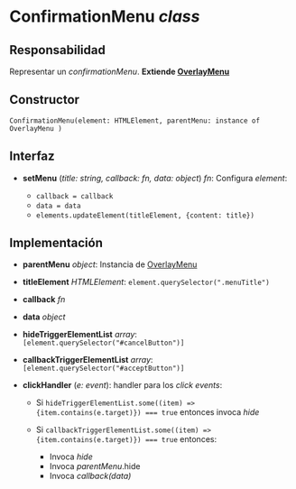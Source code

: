 # ConfirmationMenu _class_

## Responsabilidad

Representar un _confirmationMenu_. **Extiende [OverlayMenu](./OverlayMenu.md)**

## Constructor

```
ConfirmationMenu(element: HTMLElement, parentMenu: instance of OverlayMenu )
```

## Interfaz

-   **setMenu** (_title: string, callback: fn, data: object_) _fn_: Configura _element_:

    -   `callback = callback`
    -   `data = data`
    -   `elements.updateElement(titleElement, {content: title})`

## Implementación

-   **parentMenu** _object_: Instancia de [OverlayMenu](./OverlayMenu.md)

-   **titleElement** _HTMLElement_: `element.querySelector(".menuTitle")`

-   **callback** _fn_

-   **data** _object_

-   **hideTriggerElementList** _array_: `[element.querySelector("#cancelButton")]`

-   **callbackTriggerElementList** _array_: `[element.querySelector("#acceptButton")]`

-   **clickHandler** (_e: event_): handler para los _click events_:

    -   Si `hideTriggerElementList.some((item) => {item.contains(e.target)}) === true` entonces invoca _hide_
    -   Si `callbackTriggerElementList.some((item) => {item.contains(e.target)}) === true` entonces:

        -   Invoca _hide_
        -   Invoca _parentMenu_.hide
        -   Invoca _callback(data)_
